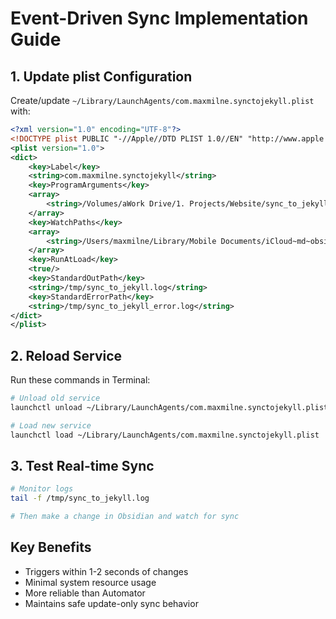 # Event-Driven Sync Implementation Guide

## 1. Update plist Configuration
Create/update `~/Library/LaunchAgents/com.maxmilne.synctojekyll.plist` with:

```xml
<?xml version="1.0" encoding="UTF-8"?>
<!DOCTYPE plist PUBLIC "-//Apple//DTD PLIST 1.0//EN" "http://www.apple.com/DTDs/PropertyList-1.0.dtd">
<plist version="1.0">
<dict>
    <key>Label</key>
    <string>com.maxmilne.synctojekyll</string>
    <key>ProgramArguments</key>
    <array>
        <string>/Volumes/aWork Drive/1. Projects/Website/sync_to_jekyll.sh</string>
    </array>
    <key>WatchPaths</key>
    <array>
        <string>/Users/maxmilne/Library/Mobile Documents/iCloud~md~obsidian/Documents/aVault/Website/</string>
    </array>
    <key>RunAtLoad</key>
    <true/>
    <key>StandardOutPath</key>
    <string>/tmp/sync_to_jekyll.log</string>
    <key>StandardErrorPath</key>
    <string>/tmp/sync_to_jekyll_error.log</string>
</dict>
</plist>
```

## 2. Reload Service
Run these commands in Terminal:
```zsh
# Unload old service
launchctl unload ~/Library/LaunchAgents/com.maxmilne.synctojekyll.plist

# Load new service
launchctl load ~/Library/LaunchAgents/com.maxmilne.synctojekyll.plist
```

## 3. Test Real-time Sync
```zsh
# Monitor logs
tail -f /tmp/sync_to_jekyll.log

# Then make a change in Obsidian and watch for sync
```

## Key Benefits
- Triggers within 1-2 seconds of changes
- Minimal system resource usage
- More reliable than Automator
- Maintains safe update-only sync behavior